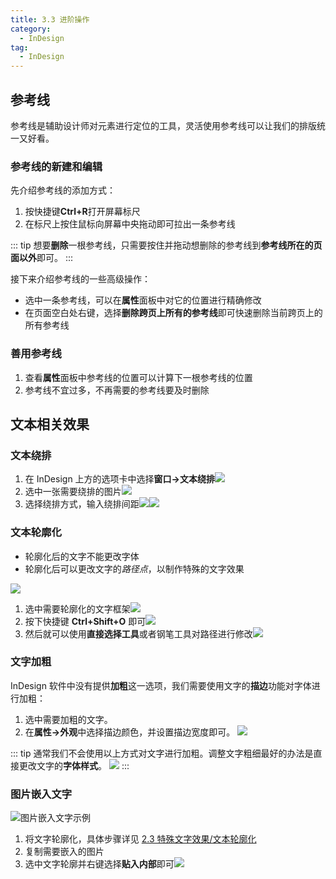 ```yaml
---
title: 3.3 进阶操作
category:
  - InDesign
tag:
  - InDesign
---
```


## 参考线
参考线是辅助设计师对元素进行定位的工具，灵活使用参考线可以让我们的排版统一又好看。

### 参考线的新建和编辑
先介绍参考线的添加方式：
1. 按快捷键**Ctrl+R**打开屏幕标尺
2. 在标尺上按住鼠标向屏幕中央拖动即可拉出一条参考线

::: tip
想要**删除**一根参考线，只需要按住并拖动想删除的参考线到**参考线所在的页面以外**即可。
:::

接下来介绍参考线的一些高级操作：
- 选中一条参考线，可以在**属性**面板中对它的位置进行精确修改
- 在页面空白处右键，选择**删除跨页上所有的参考线**即可快速删除当前跨页上的所有参考线

### 善用参考线
1. 查看**属性**面板中参考线的位置可以计算下一根参考线的位置
2. 参考线不宜过多，不再需要的参考线要及时删除

## 文本相关效果

### 文本绕排
1. 在 InDesign 上方的选项卡中选择**窗口->文本绕排**![](../data/Pastedimage20230422022731.jpg)
2. 选中一张需要绕排的图片![](../data/Pastedimage20230422023043.jpg)
3. 选择绕排方式，输入绕排间距![](../data/Pastedimage20230422023254.jpg)![](../data/Pastedimage20230422023324.jpg)

### 文本轮廓化
- 轮廓化后的文字不能更改字体
- 轮廓化后可以更改文字的*路径点*，以制作特殊的文字效果

![](../data/Pastedimage20230422022221.jpg)
1. 选中需要轮廓化的文字框架![](../data/Pastedimage20230422021810.jpg)
2. 按下快捷键 **Ctrl+Shift+O** 即可![](../data/Pastedimage20230422021859.jpg)
3. 然后就可以使用**直接选择工具**或者钢笔工具对路径进行修改![](../data/Pastedimage20230422022542.jpg)

### 文字加粗
InDesign 软件中没有提供**加粗**这一选项，我们需要使用文字的**描边**功能对字体进行加粗：
1. 选中需要加粗的文字。  
2. 在**属性->外观**中选择描边颜色，并设置描边宽度即可。
![](../data/Pastedimage20230502180842.jpg)

::: tip
通常我们不会使用以上方式对文字进行加粗。调整文字粗细最好的办法是直接更改文字的**字体样式**。
![](../data/Pastedimage20230502181049.jpg)
:::

### 图片嵌入文字

![图片嵌入文字示例](../data/Pastedimage20230808134900.jpg)

1. 将文字轮廓化，具体步骤详见 [2.3 特殊文字效果/文本轮廓化](#文本轮廓化)
2. 复制需要嵌入的图片
3. 选中文字轮廓并右键选择**贴入内部**即可![](../data/Pastedimage20230808135328.jpg)
